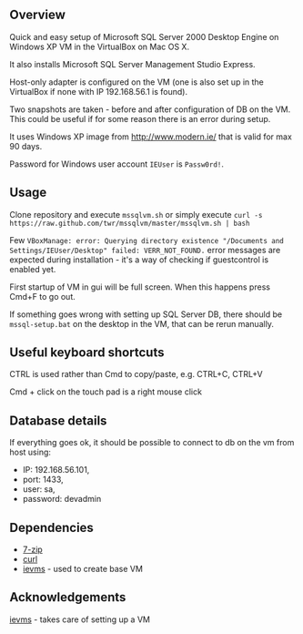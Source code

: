 Overview
--------
Quick and easy setup of Microsoft SQL Server 2000 Desktop Engine on Windows XP VM in the VirtualBox on Mac OS X.

It also installs Microsoft SQL Server Management Studio Express.

Host-only adapter is configured on the VM (one is also set up in the VirtualBox if none with IP 192.168.56.1 is found).

Two snapshots are taken - before and after configuration of DB on the VM. This could be useful if for some reason there is an error during setup.

It uses Windows XP image from http://www.modern.ie/ that is valid for max 90 days.

Password for Windows user account ```IEUser``` is ```Passw0rd!```.


Usage
-----
Clone repository and execute ```mssqlvm.sh``` or simply execute
```curl -s https://raw.github.com/twr/mssqlvm/master/mssqlvm.sh | bash```

Few ```VBoxManage: error: Querying directory existence "/Documents and Settings/IEUser/Desktop" failed: VERR_NOT_FOUND.``` error messages are expected during installation - it's a way of checking if guestcontrol is enabled yet.

First startup of VM in gui will be full screen. When this happens press Cmd+F to go out.

If something goes wrong with setting up SQL Server DB, there should be ```mssql-setup.bat``` on the desktop in the VM, that can be rerun manually.


Useful keyboard shortcuts
-------------------------
CTRL is used rather than Cmd to copy/paste, e.g. CTRL+C, CTRL+V

Cmd + click on the touch pad is a right mouse click


Database details
----------------
If everything goes ok, it should be possible to connect to db on the vm from host using:

 * IP: 192.168.56.101,
 * port: 1433,
 * user: sa,
 * password: devadmin


Dependencies
------------
* [7-zip](http://sourceforge.net/projects/sevenzip/files/7-Zip/9.22/7z922.exe/download)
* [curl](http://curl.haxx.se/gknw.net/7.29.0/dist-w32/curl-7.29.0-rtmp-ssh2-ssl-sspi-zlib-idn-static-bin-w32.zip)
* [ievms](https://github.com/xdissent/ievms) - used to create base VM


Acknowledgements
----------------
[ievms](https://github.com/xdissent/ievms) - takes care of setting up a VM
